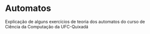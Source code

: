 # Automatos

Explicação de alguns exercícios de teoria dos automatos do curso de Ciência da Computação da UFC-Quixadá
